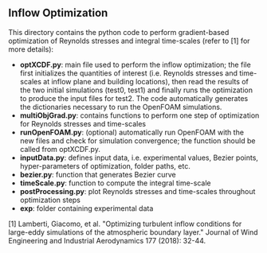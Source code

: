 ## Inflow Optimization 
This directory contains the python code to perform gradient-based optimization of Reynolds stresses and integral time-scales (refer to [1] for more details):
  - **optXCDF.py**: main file used to perform the inflow optimization; the file first initializes the quantities of interest (i.e. Reynolds stresses and time-scales at inflow plane and building locations), then read the results of the two initial simulations (test0, test1) and finally runs the optimization to produce the input files for test2. The code automatically generates the dictionaries necessary to run the OpenFOAM simulations.
  - **multiObjGrad.py**: contains functions to perform one step of optimization for Reynolds stresses and time-scales
  - **runOpenFOAM.py**: (optional) automatically run OpenFOAM with the new files and check for simulation convergence; the function should be called from optXCDF.py.
  - **inputData.py**: defines input data, i.e. experimental values, Bezier points, hyper-parameters of optimization, folder paths, etc.
  - **bezier.py**: function that generates Bezier curve
  - **timeScale.py**: function to compute the integral time-scale
  - **postProcessing.py**: plot Reynolds stresses and time-scales throughout optimization steps
  - **exp**: folder containing experimental data

[1] Lamberti, Giacomo, et al. "Optimizing turbulent inflow conditions for large-eddy simulations of the atmospheric boundary layer." Journal of Wind Engineering and Industrial Aerodynamics 177 (2018): 32-44.
